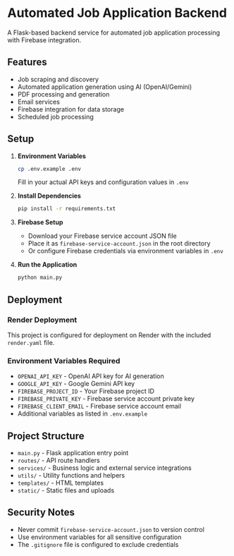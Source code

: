 # Automated Job Application Backend

A Flask-based backend service for automated job application processing with Firebase integration.

## Features

- Job scraping and discovery
- Automated application generation using AI (OpenAI/Gemini)
- PDF processing and generation
- Email services
- Firebase integration for data storage
- Scheduled job processing

## Setup

1. **Environment Variables**
   ```bash
   cp .env.example .env
   ```
   Fill in your actual API keys and configuration values in `.env`

2. **Install Dependencies**
   ```bash
   pip install -r requirements.txt
   ```

3. **Firebase Setup**
   - Download your Firebase service account JSON file
   - Place it as `firebase-service-account.json` in the root directory
   - Or configure Firebase credentials via environment variables in `.env`

4. **Run the Application**
   ```bash
   python main.py
   ```

## Deployment

### Render Deployment
This project is configured for deployment on Render with the included `render.yaml` file.

### Environment Variables Required
- `OPENAI_API_KEY` - OpenAI API key for AI generation
- `GOOGLE_API_KEY` - Google Gemini API key
- `FIREBASE_PROJECT_ID` - Your Firebase project ID
- `FIREBASE_PRIVATE_KEY` - Firebase service account private key
- `FIREBASE_CLIENT_EMAIL` - Firebase service account email
- Additional variables as listed in `.env.example`

## Project Structure

- `main.py` - Flask application entry point
- `routes/` - API route handlers
- `services/` - Business logic and external service integrations
- `utils/` - Utility functions and helpers
- `templates/` - HTML templates
- `static/` - Static files and uploads

## Security Notes

- Never commit `firebase-service-account.json` to version control
- Use environment variables for all sensitive configuration
- The `.gitignore` file is configured to exclude credentials